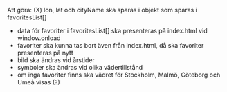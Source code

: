 Att göra:
 (X) lon, lat och cityName ska sparas i objekt som sparas i favoritesList[]
 - data för favoriter i favoritesList[] ska presenteras på index.html vid window.onload
 - favoriter ska kunna tas bort även från index.html, då ska favoriter presenteras på nytt
 - bild ska ändras vid årstider
 - symboler ska ändras vid olika vädertillstånd
 - om inga favoriter finns ska vädret för Stockholm, Malmö, Göteborg och Umeå visas (?)
